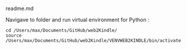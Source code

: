 readme.md

Navigave to folder and run virtual environment for Python :

```
cd /Users/max/Documents/GitHub/web2Kindle/
source /Users/max/Documents/GitHub/web2Kindle/VENVWEB2KINDLE/bin/activate
```
